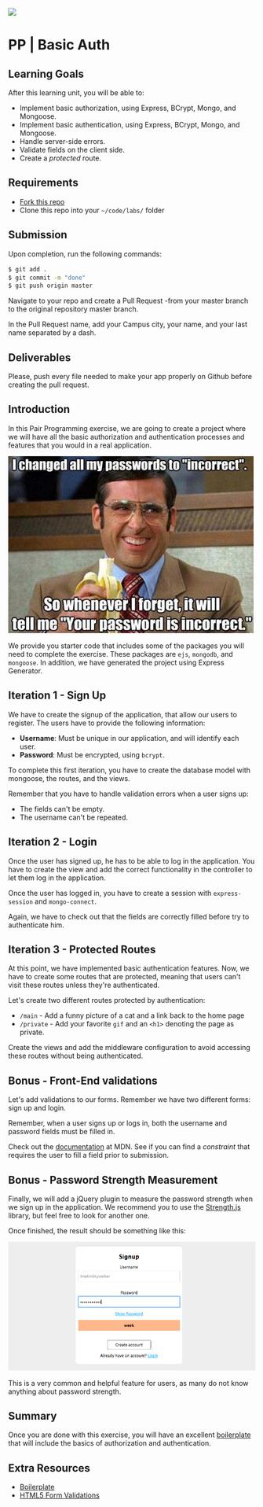 ![](https://i.imgur.com/1QgrNNw.png)

# PP | Basic Auth

## Learning Goals

After this learning unit, you will be able to:

- Implement basic authorization, using Express, BCrypt, Mongo, and Mongoose.
- Implement basic authentication, using Express, BCrypt, Mongo, and Mongoose.
- Handle server-side errors.
- Validate fields on the client side.
- Create a *protected* route.

## Requirements

- [Fork this repo](https://guides.github.com/activities/forking/)
- Clone this repo into your `~/code/labs/` folder

## Submission

Upon completion, run the following commands:

```bash
$ git add .
$ git commit -m "done"
$ git push origin master
```

Navigate to your repo and create a Pull Request -from your master branch to the original repository master branch.

In the Pull Request name, add your Campus city, your name, and your last name separated by a dash.

## Deliverables

Please, push every file needed to make your app properly on Github before creating the pull request.

## Introduction

In this Pair Programming exercise, we are going to create a project where we will have all the basic authorization and authentication processes and features that you would in a real application.

![](images/incorrect.png)

We provide you starter code that includes some of the packages you will need to complete the exercise. These packages are `ejs`, `mongodb`, and `mongoose`. In addition, we have generated the project using Express Generator.

## Iteration 1 - Sign Up

We have to create the signup of the application, that allow our users to register. The users have to provide the following information:

- **Username**: Must be unique in our application, and will identify each user.
- **Password**: Must be encrypted, using `bcrypt`.

To complete this first iteration, you have to create the database model with mongoose, the routes, and the views.

Remember that you have to handle validation errors when a user signs up:

- The fields can't be empty.
- The username can't be repeated.

## Iteration 2 - Login

Once the user has signed up, he has to be able to log in the application. You have to create the view and add the correct functionality in the controller to let them log in the application.

Once the user has logged in, you have to create a session with `express-session` and `mongo-connect`.

Again, we have to check out that the fields are correctly filled before try to authenticate him.

## Iteration 3 - Protected Routes

At this point, we have implemented basic authentication features. Now, we have to create some routes that are protected, meaning that users can't visit these routes unless they're authenticated.


Let's create two different routes protected by authentication:

- `/main` - Add a funny picture of a cat and a link back to the home page
- `/private` - Add your favorite `gif` and an `<h1>` denoting the page as private. 

Create the views and add the middleware configuration to avoid accessing these routes without being authenticated.

## Bonus - Front-End validations

Let's add validations to our forms. Remember we have two different forms: sign up and login.

Remember, when a user signs up or logs in, both the username and password fields must be filled in. 

Check out the [documentation](https://developer.mozilla.org/en-US/docs/Learn/HTML/Forms/Data_form_validation) at MDN. See if you can find a *constraint* that requires the user to fill a field prior to submission.

## Bonus - Password Strength Measurement

Finally, we will add a jQuery plugin to measure the password strength when we sign up in the application. We recommend you to use the [Strength.js](http://jquerycards.com/forms/inputs/strength-js/) library, but feel free to look for another one.

Once finished, the result should be something like this:

![](images/signup.png)

This is a very common and helpful feature for users, as many do not know anything about password strength. 

## Summary

Once you are done with this exercise, you will have an excellent [boilerplate](https://en.wikipedia.org/wiki/Boilerplate_code) that will include the basics of authorization and authentication.

## Extra Resources

- [Boilerplate](https://en.wikipedia.org/wiki/Boilerplate_code)
- [HTML5 Form Validations](http://www.the-art-of-web.com/html/html5-form-validation/)
